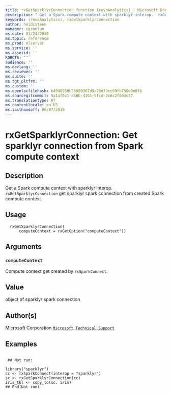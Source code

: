 ```yaml
---
title: rxGetSparklyrConnection function (revoAnalytics) | Microsoft Docs
description: " Get a Spark compute context with sparklyr interop.  rxGetSparklyrConnection get sparklyr spark connection from created Spark compute context. "
keywords: (revoAnalytics), rxGetSparklyrConnection
author: heidisteen
manager: cgronlun
ms.date: 01/24/2018
ms.topic: reference
ms.prod: mlserver
ms.service: ''
ms.assetid: ''
ROBOTS: ''
audience: ''
ms.devlang: ''
ms.reviewer: ''
ms.suite: ''
ms.tgt_pltfrm: ''
ms.custom: ''
ms.openlocfilehash: b4948938b55080307d9a76df3cc69fb750e0e8f6
ms.sourcegitcommit: 5a1af0c1-a46b-4161-9fcd-2c6c2f004c37
ms.translationtype: HT
ms.contentlocale: en-US
ms.lasthandoff: 06/07/2019
---
```

 # <a name="rxgetsparklyrconnection-get-sparklyr-connection-from-spark-compute-context"></a>rxGetSparklyrConnection: Get sparklyr connection from Spark compute context 
 ## <a name="description"></a>Description
  Get a Spark compute context with sparklyr interop.
 `rxGetSparklyrConnection` get sparklyr spark connection from created Spark compute context.


 ## <a name="usage"></a>Usage

```   
  rxGetSparklyrConnection(
      computeContext = rxGetOption("computeContext"))

```


 ## <a name="arguments"></a>Arguments



 ### `computeContext`
 Compute context get created by `rxSparkConnect`. 




 ## <a name="value"></a>Value

object of sparklyr spark connection


 ## <a name="authors"></a>Author(s)
 Microsoft Corporation [`Microsoft Technical Support`](https://go.microsoft.com/fwlink/?LinkID=698556&clcid=0x409)



 ## <a name="examples"></a>Examples

 ```

  ## Not run:

library("sparklyr")
cc <- rxSparkConnect(interop = "sparklyr")
sc <- rxGetSparklyrConnection(cc)
iris_tbl <- copy_to(sc, iris)
 ## End(Not run) 
```

